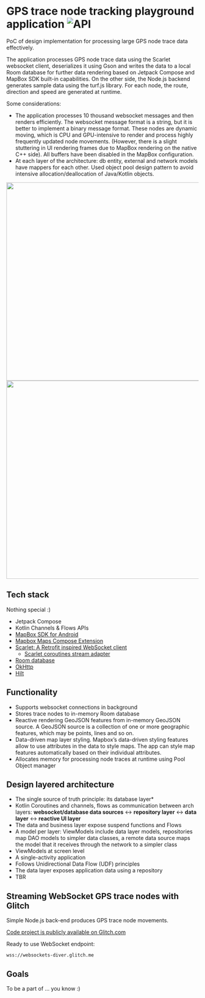 # GPS trace node tracking playground application ![API](https://img.shields.io/badge/API-23%2B-brightgreen.svg?style=flat)

PoC of design implementation for processing large GPS node trace data effectively.

The application processes GPS node trace data using the Scarlet websocket client, deserializes it using Gson and writes the data to a local Room database for further data rendering based on Jetpack Compose and MapBox SDK built-in capabilities.
On the other side, the Node.js backend generates sample data using the turf.js library. For each node, the route, direction and speed are generated at runtime.

Some considerations:
* The application processes 10 thousand websocket messages and then renders efficiently. The websocket message format is a string, but it is better to implement a binary message format. These nodes are dynamic moving, which is CPU and GPU-intensive to render and process highly frequently updated node movements. (However, there is a slight stuttering in UI rendering frames due to MapBox rendering on the native C++ side). All buffers have been disabled in the MapBox configuration.
* At each layer of the architecture: db entity, external and network models have mappers for each other. Used object pool design pattern to avoid intensive allocation/deallocation of Java/Kotlin objects.

<img src="/docs/demo3.gif" width="520">


<img src="/docs/demo1.gif" width="520">

## Tech stack

Nothing special :)

* Jetpack Compose
* Kotlin Channels & Flows APIs
* [MapBox SDK for Android](https://docs.mapbox.com/android/maps/guides/)
* [Mapbox Maps Compose Extension](https://github.com/mapbox/mapbox-maps-android/tree/extension-compose-v0.1.0/extension-compose)
* [Scarlet: A Retrofit inspired WebSocket client](https://github.com/Tinder/Scarlet)
  * [Scarlet coroutines stream adapter](https://github.com/Tinder/Scarlet/tree/main/scarlet-stream-adapter-coroutines)
* [Room database](https://developer.android.com/training/data-storage/room)
* [OkHttp](http://square.github.io/okhttp/)
* [Hilt](https://developer.android.com/training/dependency-injection/hilt-jetpack)

## Functionality
* Supports websocket connections in background
* Stores trace nodes to in-memory Room database
* Reactive rendering GeoJSON features from in-memory GeoJSON source. A GeoJSON source is a collection of one or more geographic features, which may be points, lines and so on.
* Data-driven map layer styling. Mapbox’s data-driven styling features allow to use attributes in the data to style maps. The app can style map features automatically based on their individual attributes.
* Allocates memory for processing node traces at runtime using Pool Object manager

## Design layered architecture
* The single source of truth principle: its database layer*
* Kotlin Coroutines and channels, flows as communication between arch layers: **websocket/database data sources** <-> **repository layer** <-> **data layer** <-> **reactive UI layer**
* The data and business layer expose suspend functions and Flows
* A model per layer: ViewModels include data layer models, repositories map DAO models to simpler data classes, a remote data source maps the model that it receives through the network to a simpler class
* ViewModels at screen level
* A single-activity application
* Follows Unidirectional Data Flow (UDF) principles
* The data layer exposes application data using a repository
* TBR

## Streaming WebSocket GPS trace nodes with Glitch

Simple Node.js back-end produces GPS trace node movements.


[Code project is publicly available on Glitch.com](https://glitch.com/edit/#!/websockets-diver)

Ready to use WebSocket endpoint:
```
wss://websockets-diver.glitch.me
```

## Goals

To be a part of ... you know :)

